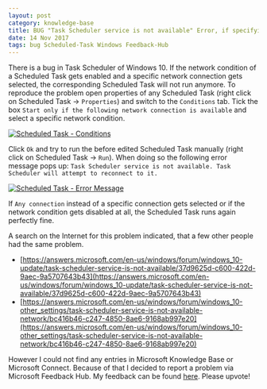 ```yaml
---
layout: post
category: knowledge-base
title: BUG "Task Scheduler service is not available" Error, if specifying Network Connection Condition
date: 14 Nov 2017
tags: bug Scheduled-Task Windows Feedback-Hub
---
```


There is a bug in Task Scheduler of Windows 10. If the network condition of a Scheduled Task gets enabled and a specific network connection gets selected, the corresponding Scheduled Task will not run anymore. To reproduce the problem open properties of any Scheduled Task (right click on Scheduled Task -&gt; `Properties`) and switch to the `Conditions` tab. Tick the box `Start only if the following network connection is available` and select a specific network condition.

<a href="{{ site.url }}/assets/screenshots/2017-11-13-scheduledtask-conditions.png"><img src="{{ site.url }}/assets/screenshots/2017-11-13-scheduledtask-conditions.png" alt="Scheduled Task - Conditions" /></a>

Click `Ok` and try to run the before edited Scheduled Task manually (right click on Scheduled Task -&gt; `Run`). When doing so the following error message pops up:
`Task Scheduler service is not available. Task Scheduler will attempt to reconnect to it.`

<a href="{{ site.url }}/assets/screenshots/2017-11-13-scheduledtask-error-message.png"><img src="{{ site.url }}/assets/screenshots/2017-11-13-scheduledtask-error-message.png" alt="Scheduled Task - Error Message" /></a>

If `Any connection` instead of a specific connection gets selected or if the network condition gets disabled at all, the Scheduled Task runs again perfectly fine.



A search on the Internet for this problem indicated, that a few other people had the same problem.

- [https://answers.microsoft.com/en-us/windows/forum/windows_10-update/task-scheduler-service-is-not-available/37d9625d-c600-422d-9aec-9a5707643b43](https://answers.microsoft.com/en-us/windows/forum/windows_10-update/task-scheduler-service-is-not-available/37d9625d-c600-422d-9aec-9a5707643b43)
- [https://answers.microsoft.com/en-us/windows/forum/windows_10-other_settings/task-scheduler-service-is-not-available-network/bc416b46-c247-4850-8ae6-9168ab997e20](https://answers.microsoft.com/en-us/windows/forum/windows_10-other_settings/task-scheduler-service-is-not-available-network/bc416b46-c247-4850-8ae6-9168ab997e20)


However I could not find any entries in Microsoft Knowledge Base or Microsoft Connect. Because of that I decided to report a problem via Microsoft Feedback Hub. My feedback can be found [here](https://aka.ms/S1fpd3). Please upvote!
